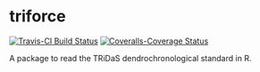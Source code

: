 # triforce

[![Travis-CI Build Status](https://travis-ci.org/ltrr-arizona-edu/triforce.svg?branch=master)](https://travis-ci.org/ltrr-arizona-edu/triforce)
[![Coveralls-Coverage Status](https://img.shields.io/coveralls/ltrr-arizona-edu/triforce.svg)](https://coveralls.io/r/ltrr-arizona-edu/triforce.svg?branch=master)


A package to read the TRiDaS dendrochronological standard in R.
